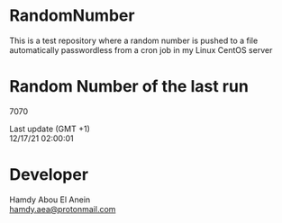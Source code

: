 # RandomNumber    
This is a test repository where a random number is pushed to a file automatically passwordless from a cron job in my Linux CentOS server    
# Random Number of the last run   
7070
      
Last update (GMT +1)    
12/17/21 02:00:01
# Developer    
Hamdy Abou El Anein   
hamdy.aea@protonmail.com
